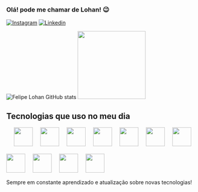 ### Olá! pode me chamar de Lohan! 😉

[![Instagram](https://img.shields.io/badge/Instagram-E4405F?style=for-the-badge&logo=instagram&logoColor=white)](https://www.instagram.com/felipe.lohan_/)
[![Linkedin](https://img.shields.io/badge/LinkedIn-0077B5?style=for-the-badge&logo=linkedin&logoColor=white)](https://www.linkedin.com/in/felipe-lohan-767294213/)

![Felipe Lohan GitHub stats](https://github-readme-stats.vercel.app/api?username=FelipeLohan&show_icons=true&theme=dracula)
<img height="180em" src="https://github-readme-stats.vercel.app/api/top-langs/?username=FelipeLohan&layout=compact&langs_count=7&theme=dracula"/>

## Tecnologias que uso no meu dia

<div style="display: flex; gap: 20px; flex-wrap: wrap"><br/>
    <img align="center" width="50px" src="https://cdn.jsdelivr.net/gh/devicons/devicon@latest/icons/nodejs/nodejs-original.svg" />
    <img align="center" width="50px" src="https://cdn.jsdelivr.net/gh/devicons/devicon@latest/icons/typescript/typescript-original.svg" />
    <img align="center" width="50px" src="https://cdn.jsdelivr.net/gh/devicons/devicon@latest/icons/nestjs/nestjs-original.svg" />
    <img align="center" width="50px" src="https://cdn.jsdelivr.net/gh/devicons/devicon@latest/icons/express/express-original.svg" />
    <img align="center" width="50px" src="https://cdn.jsdelivr.net/gh/devicons/devicon@latest/icons/react/react-original.svg" />
    <img align="center" width="50px" src="https://cdn.jsdelivr.net/gh/devicons/devicon@latest/icons/nextjs/nextjs-original.svg" />
    <img align="center" width="50px" src="https://cdn.jsdelivr.net/gh/devicons/devicon@latest/icons/amazonwebservices/amazonwebservices-original-wordmark.svg" />
    <img align="center" width="50px" src="https://cdn.jsdelivr.net/gh/devicons/devicon@latest/icons/docker/docker-original.svg" />
    <img align="center" width="50px" src="https://cdn.jsdelivr.net/gh/devicons/devicon@latest/icons/apachekafka/apachekafka-original.svg" />
    <img align="center" width="50px" src="https://cdn.jsdelivr.net/gh/devicons/devicon@latest/icons/postgresql/postgresql-original.svg" />
    <img align="center" width="50px" src="https://cdn.jsdelivr.net/gh/devicons/devicon@latest/icons/mongodb/mongodb-original.svg" />

</div>

<br/>
Sempre em constante aprendizado e atualização sobre novas tecnologias!
